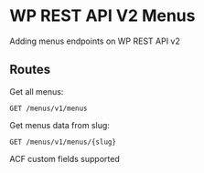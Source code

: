 # WP REST API V2 Menus
Adding menus endpoints on WP REST API v2

## Routes
Get all menus:

    GET /menus/v1/menus
    
Get menus data from slug:

    GET /menus/v1/menus/{slug}

ACF custom fields supported
